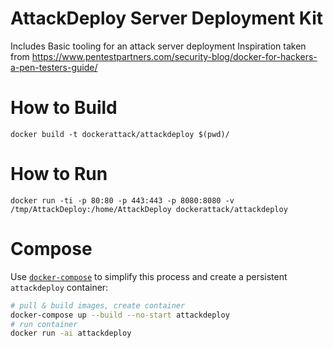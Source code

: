 # AttackDeploy Server Deployment Kit

Includes Basic tooling for an attack server deployment
Inspiration taken from https://www.pentestpartners.com/security-blog/docker-for-hackers-a-pen-testers-guide/

# How to Build

```
docker build -t dockerattack/attackdeploy $(pwd)/
```

# How to Run

```
docker run -ti -p 80:80 -p 443:443 -p 8080:8080 -v /tmp/AttackDeploy:/home/AttackDeploy dockerattack/attackdeploy
```

# Compose

Use [`docker-compose`](https://github.com/docker/compose/releases/)
to simplify this process and create a persistent `attackdeploy` container:

```bash
# pull & build images, create container
docker-compose up --build --no-start attackdeploy
# run container
docker run -ai attackdeploy
```
